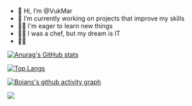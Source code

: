 - 👋 Hi, I’m @VukMar
- 🌱 I’m currently working on projects that improve my skills
- 👨‍💻 I'm eager to learn new things
- 🧑‍🍳 I was a chef, but my dream is IT
- 👨‍🎓 

[![Anurag's GitHub stats](https://github-readme-stats-sigma-five.vercel.app/api?username=VukMar&show_icons=true&theme=dark)](https://github.com/anuraghazra/github-readme-stats)

[![Top Langs](https://github-readme-stats.vercel.app/api/top-langs/?username=VukMar&theme=dark)](https://github.com/anuraghazra/github-readme-stats)

[![Bojans's github activity graph](https://github-readme-activity-graph.cyclic.app/graph?username=VukMar&theme=react-dark)](https://github.com/basskibo/github-readme-activity-graph)


<!---
VukMar/VukMar is a ✨ special ✨ repository because its `README.md` (this file) appears on your GitHub profile.
You can click the Preview link to take a look at your changes.
--->


![](https://komarev.com/ghpvc/?username=VukMar&color=blue&style=for-the-badge	)
